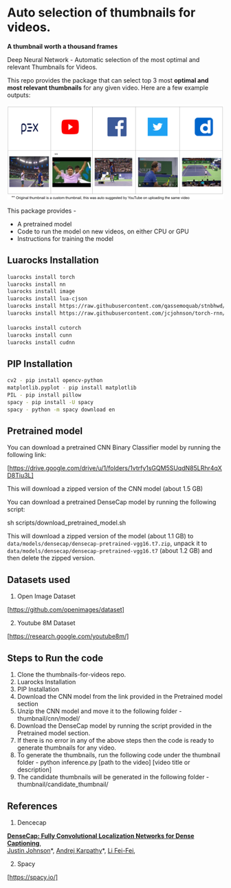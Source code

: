# Auto selection of thumbnails for videos.

**A thumbnail worth a thousand frames**

Deep Neural Network - Automatic selection of the most optimal and relevant Thumbnails for Videos.

This repo provides the package that can select top 3 most **optimal and most relevant thumbnails** for any given video. Here are a few example outputs:

<img src='imgs/result1.png'>

This package provides - 
- A pretrained model
- Code to run the model on new videos, on either CPU or GPU
- Instructions for training the model

## Luarocks Installation

```bash
luarocks install torch
luarocks install nn
luarocks install image
luarocks install lua-cjson
luarocks install https://raw.githubusercontent.com/qassemoquab/stnbhwd/master/stnbhwd-scm-1.rockspec
luarocks install https://raw.githubusercontent.com/jcjohnson/torch-rnn/master/torch-rnn-scm-1.rockspec

luarocks install cutorch
luarocks install cunn
luarocks install cudnn
```

## PIP Installation

```bash
cv2 - pip install opencv-python
matplotlib.pyplot - pip install matplotlib
PIL - pip install pillow
spacy - pip install -U spacy
spacy - python -m spacy download en
```

## Pretrained model

You can download a pretrained CNN Binary Classifier model by running the following link:

[https://drive.google.com/drive/u/1/folders/1vtrfy1sGQM5SUqdN85LRhr4qXD8Tiu3L]

This will download a zipped version of the CNN model (about 1.5 GB)

You can download a pretrained DenseCap model by running the following script:

sh scripts/download_pretrained_model.sh

This will download a zipped version of the model (about 1.1 GB) to `data/models/densecap/densecap-pretrained-vgg16.t7.zip`, unpack it to `data/models/densecap/densecap-pretrained-vgg16.t7` (about 1.2 GB) and then delete the zipped version.


## Datasets used

1. Open Image Dataset 

[https://github.com/openimages/dataset]


2. Youtube 8M Dataset

[https://research.google.com/youtube8m/]


## Steps to Run the code

1. Clone the thumbnails-for-videos repo.
2. Luarocks Installation
3. PIP Installation
4. Download the CNN model from the link provided in the Pretrained model section
5. Unzip the CNN model and move it to the following folder -  thumbnail/cnn/model/
6. Download the DenseCap model by running the script provided in the Pretrained model section.
7. If there is no error in any of the above steps then the code is ready to generate thumbnails for any video.
8. To generate the thumbnails, run the following code under the thumbnail folder - 
python inference.py [path to the video] [video title or description]
9. The candidate thumbnails will be generated in the following folder - thumbnail/candidate_thumbnail/


## References

1. Dencecap 

**[DenseCap: Fully Convolutional Localization Networks for Dense Captioning](http://cs.stanford.edu/people/karpathy/densecap/)**,
<br>
[Justin Johnson](http://cs.stanford.edu/people/jcjohns/)\*,
[Andrej Karpathy](http://cs.stanford.edu/people/karpathy/)\*,
[Li Fei-Fei](http://vision.stanford.edu/feifeili/),
<br>


2. Spacy

[https://spacy.io/]






